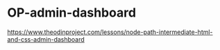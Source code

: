 # OP-admin-dashboard
https://www.theodinproject.com/lessons/node-path-intermediate-html-and-css-admin-dashboard
